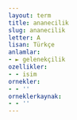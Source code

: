 ```yaml
---
layout: term
title: ananecilik
slug: ananecilik
letter: A
lisan: Türkçe
anlamlar:
- ► gelenekçilik
ozellikler:
- - isim
ornekler:
- - ''
orneklerkaynak:
- - ''
---
```

